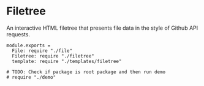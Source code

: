 Filetree
========

An interactive HTML filetree that presents file data in the style of Github API
requests.

    module.exports =
      File: require "./file"
      Filetree: require "./filetree"
      template: require "./templates/filetree"

    # TODO: Check if package is root package and then run demo
    # require "./demo"
